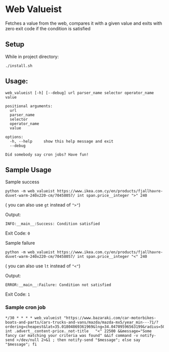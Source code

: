 # Web Valueist

Fetches a value from the web, compares it with a given value and exits with zero
exit code if the condition is satisfied


## Setup

While in project directory:
```
./install.sh
```

## Usage:

`web_valueist [-h] [--debug] url parser_name selector operator_name value`

```
positional arguments:
  url
  parser_name
  selector
  operator_name
  value

options:
  -h, --help     show this help message and exit
  --debug

Did somebody say cron jobs? Have fun!
```

## Sample Usage

Sample success

```
python -m web_valueist https://www.ikea.com.cy/en/products/fjallhavre-duvet-warm-240x220-cm/70458057/ int span.price__integer ">" 240
```

( you can also use `gt` instead of `">"`)

Output:

```
INFO:__main__:Success: Condition satisfied
```

Exit Code: `0`

Sample failure

```
python -m web_valueist https://www.ikea.com.cy/en/products/fjallhavre-duvet-warm-240x220-cm/70458057/ int span.price__integer "<" 240
```

( you can also use `lt` instead of `"<"`)

Output:

```
ERROR:__main__:Failure: Condition not satisfied
```

Exit Code: `1`



### Sample cron job

```
*/30 * * * * web_valueist "https://www.bazaraki.com/car-motorbikes-boats-and-parts/cars-trucks-and-vans/mazda/mazda-mx5/year_min---71/?ordering=cheapest&lat=35.01804869361969&lng=34.04709596563199&radius=5000&price_max=30000" int .advert__content-price._not-title   "<" 22500 &&message="Some fancy car matching your criteria was found" &&if command -v notify-send >/dev/null 2>&1 ; then notify-send "$message"; else say "$message"; fi
```
